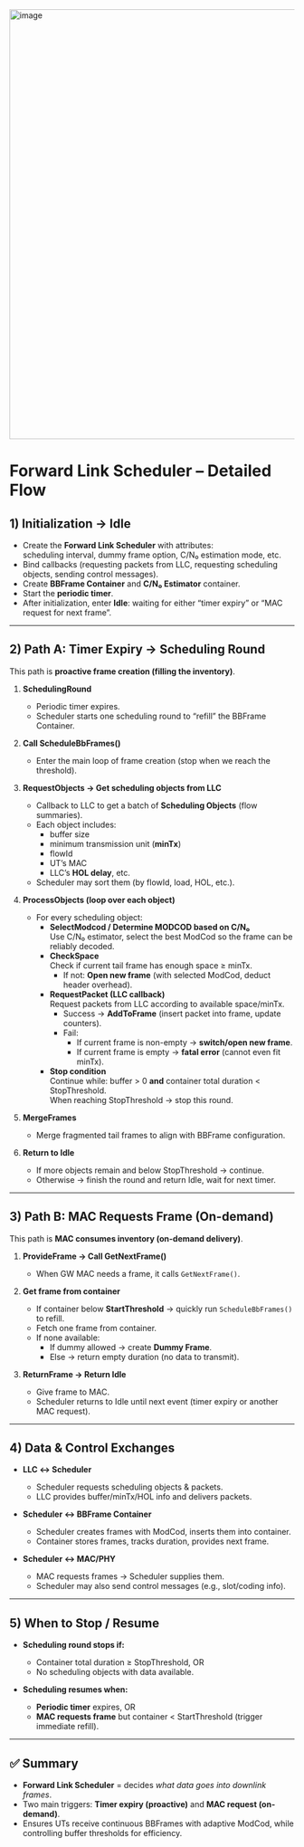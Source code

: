 <img width="626" height="760" alt="image" src="https://github.com/user-attachments/assets/b9461e94-3860-4ad8-a1ea-ddc3f739505f" />

# Forward Link Scheduler – Detailed Flow

## 1) Initialization → Idle
- Create the **Forward Link Scheduler** with attributes:  
  scheduling interval, dummy frame option, C/N₀ estimation mode, etc.  
- Bind callbacks (requesting packets from LLC, requesting scheduling objects, sending control messages).  
- Create **BBFrame Container** and **C/N₀ Estimator** container.  
- Start the **periodic timer**.  
- After initialization, enter **Idle**: waiting for either “timer expiry” or “MAC request for next frame”.

---

## 2) Path A: Timer Expiry → Scheduling Round
This path is **proactive frame creation (filling the inventory)**.

1. **SchedulingRound**  
   - Periodic timer expires.  
   - Scheduler starts one scheduling round to “refill” the BBFrame Container.

2. **Call ScheduleBbFrames()**  
   - Enter the main loop of frame creation (stop when we reach the threshold).

3. **RequestObjects → Get scheduling objects from LLC**  
   - Callback to LLC to get a batch of **Scheduling Objects** (flow summaries).  
   - Each object includes:  
     - buffer size  
     - minimum transmission unit (**minTx**)  
     - flowId  
     - UT’s MAC  
     - LLC’s **HOL delay**, etc.  
   - Scheduler may sort them (by flowId, load, HOL, etc.).

4. **ProcessObjects (loop over each object)**  
   - For every scheduling object:  
     - **SelectModcod / Determine MODCOD based on C/N₀**  
       Use C/N₀ estimator, select the best ModCod so the frame can be reliably decoded.  
     - **CheckSpace**  
       Check if current tail frame has enough space ≥ minTx.  
       - If not: **Open new frame** (with selected ModCod, deduct header overhead).  
     - **RequestPacket (LLC callback)**  
       Request packets from LLC according to available space/minTx.  
       - Success → **AddToFrame** (insert packet into frame, update counters).  
       - Fail:  
         - If current frame is non-empty → **switch/open new frame**.  
         - If current frame is empty → **fatal error** (cannot even fit minTx).  
     - **Stop condition**  
       Continue while: buffer > 0 **and** container total duration < StopThreshold.  
       When reaching StopThreshold → stop this round.

5. **MergeFrames**  
   - Merge fragmented tail frames to align with BBFrame configuration.

6. **Return to Idle**  
   - If more objects remain and below StopThreshold → continue.  
   - Otherwise → finish the round and return Idle, wait for next timer.

---

## 3) Path B: MAC Requests Frame (On-demand)
This path is **MAC consumes inventory (on-demand delivery)**.

1. **ProvideFrame → Call GetNextFrame()**  
   - When GW MAC needs a frame, it calls `GetNextFrame()`.

2. **Get frame from container**  
   - If container below **StartThreshold** → quickly run `ScheduleBbFrames()` to refill.  
   - Fetch one frame from container.  
   - If none available:  
     - If dummy allowed → create **Dummy Frame**.  
     - Else → return empty duration (no data to transmit).  

3. **ReturnFrame → Return Idle**  
   - Give frame to MAC.  
   - Scheduler returns to Idle until next event (timer expiry or another MAC request).

---

## 4) Data & Control Exchanges
- **LLC ↔ Scheduler**  
  - Scheduler requests scheduling objects & packets.  
  - LLC provides buffer/minTx/HOL info and delivers packets.  

- **Scheduler ↔ BBFrame Container**  
  - Scheduler creates frames with ModCod, inserts them into container.  
  - Container stores frames, tracks duration, provides next frame.  

- **Scheduler ↔ MAC/PHY**  
  - MAC requests frames → Scheduler supplies them.  
  - Scheduler may also send control messages (e.g., slot/coding info).  

---

## 5) When to Stop / Resume
- **Scheduling round stops if:**  
  - Container total duration ≥ StopThreshold, OR  
  - No scheduling objects with data available.  

- **Scheduling resumes when:**  
  - **Periodic timer** expires, OR  
  - **MAC requests frame** but container < StartThreshold (trigger immediate refill).  

---

## ✅ Summary
- **Forward Link Scheduler** = decides *what data goes into downlink frames*.  
- Two main triggers: **Timer expiry (proactive)** and **MAC request (on-demand)**.  
- Ensures UTs receive continuous BBFrames with adaptive ModCod, while controlling buffer thresholds for efficiency.
